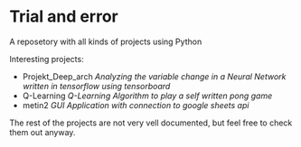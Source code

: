 # Trial and error
A reposetory with all kinds of projects using Python

Interesting projects:

- Projekt_Deep_arch
  _Analyzing the variable change in a Neural Network written in tensorflow using tensorboard_
- Q-Learning
  _Q-Learning Algorithm to play a self written pong game_
- metin2
  _GUI Application with connection to google sheets api_

The rest of the projects are not very vell documented, but feel free to check them out anyway.

